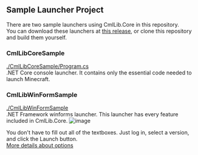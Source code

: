 ## Sample Launcher Project

There are two sample launchers using CmlLib.Core in this repository.  
You can download these launchers at [this release](https://github.com/CmlLib/CmlLib.Core/releases), or clone this repository and build them yourself.

### CmlLibCoreSample

[./CmlLibCoreSample/Program.cs](https://github.com/CmlLib/CmlLib.Core/tree/master/CmlLibCoreSample)  
.NET Core console launcher. It contains only the essential code needed to launch Minecraft.

### CmlLibWinFormSample

[./CmlLibWinFormSample](https://github.com/CmlLib/CmlLib.Core/tree/master/CmlLibWinFormSample)  
.NET Framework winforms launcher. This launcher has every feature included in CmlLib.Core.
![image](https://user-images.githubusercontent.com/17783561/82755684-2b385980-9e10-11ea-966e-9edb2f1c0718.png)

You don't have to fill out all of the textboxes. Just log in, select a version, and click the Launch button.  
[More details about options](https://github.com/CmlLib/CmlLib.Core/wiki/MLaunchOption)
